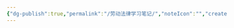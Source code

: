 ```yaml
---
{"dg-publish":true,"permalink":"/劳动法律学习笔记/","noteIcon":"","created":"2025-03-03T18:23:36.231+08:00"}
---
```



